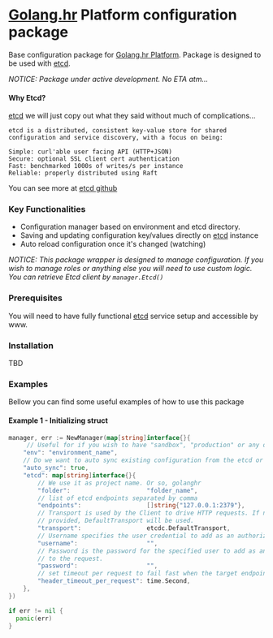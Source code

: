# [Golang.hr] Platform configuration package
Base configuration package for [Golang.hr Platform]. Package is designed to be used with [etcd].

*NOTICE: Package under active development. No ETA atm...*

#### Why Etcd?

[etcd] we will just copy out what they said without much of complications...

```
etcd is a distributed, consistent key-value store for shared configuration and service discovery, with a focus on being:

Simple: curl'able user facing API (HTTP+JSON)
Secure: optional SSL client cert authentication
Fast: benchmarked 1000s of writes/s per instance
Reliable: properly distributed using Raft
```

You can see more at  [etcd github]

### Key Functionalities
- Configuration manager based on environment and etcd directory.
- Saving and updating configuration key/values directly on [etcd] instance
- Auto reload configuration once it's changed (watching)

*NOTICE: This package wrapper is designed to manage configuration. If you wish
to manage roles or anything else you will need to use custom logic. You can retrieve
Etcd client by ```manager.Etcd()```*

### Prerequisites
You will need to have fully functional [etcd] service setup and accessible by www.

### Installation
TBD

### Examples
Bellow you can find some useful examples of how to use this package

#### Example 1 - Initializing struct

```go
manager, err := NewManager(map[string]interface{}{
	 // Useful for if you wish to have "sandbox", "production" or any other
	"env": "environment_name",
	// Do we want to auto sync existing configuration from the etcd or not
	"auto_sync": true,
	"etcd": map[string]interface{}{
	    // We use it as project name. Or so, golanghr
		"folder":                     "folder_name",
		// list of etcd endpoints separated by comma
		"endpoints":                  []string{"127.0.0.1:2379"},
        // Transport is used by the Client to drive HTTP requests. If not
        // provided, DefaultTransport will be used.
		"transport":                  etcdc.DefaultTransport,
		// Username specifies the user credential to add as an authorization header
		"username":                   "",
        // Password is the password for the specified user to add as an authorization header
        // to the request.
		"password":                   "",
		// set timeout per request to fail fast when the target endpoint is unavailable
		"header_timeout_per_request": time.Second,
	},
})

if err != nil {
  panic(err)
}


```


[Golang.hr]: <https://github.com/golanghr>
[Golang.hr Platform]: <https://github.com/golanghr/platform>
[etcd]: <https://coreos.com/etcd/>
[etcd github]: <https://github.com/coreos/etcd>
